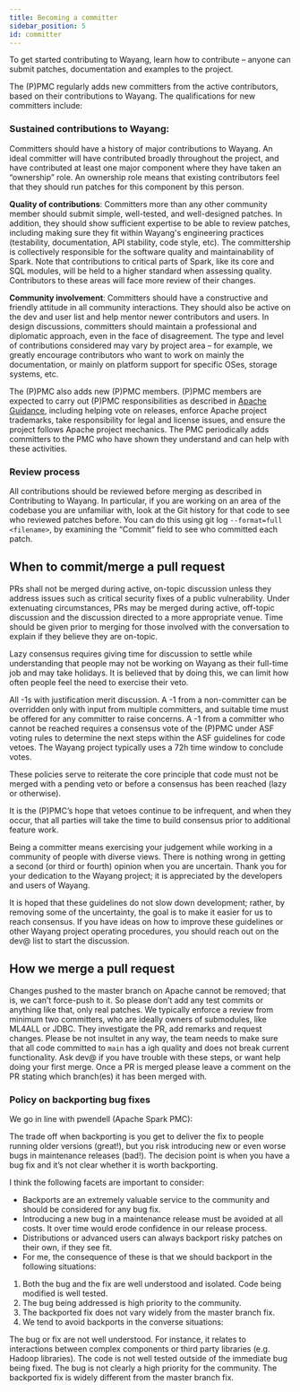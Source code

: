 ```yaml
---
title: Becoming a committer
sidebar_position: 5
id: committer
---
```



To get started contributing to Wayang, learn how to contribute – anyone can submit patches, documentation and examples to the project.

The (P)PMC regularly adds new committers from the active contributors, based on their contributions to Wayang. The qualifications for new committers include:

### Sustained contributions to Wayang:
Committers should have a history of major contributions to Wayang. An ideal committer will have contributed broadly throughout the project, and have contributed at least one major component where they have taken an “ownership” role. An ownership role means that existing contributors feel that they should run patches for this component by this person.

__Quality of contributions__: Committers more than any other community member should submit simple, well-tested, and well-designed patches. In addition, they should show sufficient expertise to be able to review patches, including making sure they fit within Wayang's engineering practices (testability, documentation, API stability, code style, etc). The committership is collectively responsible for the software quality and maintainability of Spark. Note that contributions to critical parts of Spark, like its core and SQL modules, will be held to a higher standard when assessing quality. Contributors to these areas will face more review of their changes.

__Community involvement__: Committers should have a constructive and friendly attitude in all community interactions. They should also be active on the dev and user list and help mentor newer contributors and users. In design discussions, committers should maintain a professional and diplomatic approach, even in the face of disagreement.
The type and level of contributions considered may vary by project area – for example, we greatly encourage contributors who want to work on mainly the documentation, or mainly on platform support for specific OSes, storage systems, etc.

The (P)PMC also adds new (P)PMC members. (P)PMC members are expected to carry out (P)PMC responsibilities as described in [Apache Guidance](https://www.apache.org/dev/pmc.html#policy), including helping vote on releases, enforce Apache project trademarks, take responsibility for legal and license issues, and ensure the project follows Apache project mechanics. The PMC periodically adds committers to the PMC who have shown they understand and can help with these activities.

### Review process
All contributions should be reviewed before merging as described in Contributing to Wayang. In particular, if you are working on an area of the codebase you are unfamiliar with, look at the Git history for that code to see who reviewed patches before. You can do this using git log `--format=full <filename>`, by examining the “Commit” field to see who committed each patch.

## When to commit/merge a pull request
PRs shall not be merged during active, on-topic discussion unless they address issues such as critical security fixes of a public vulnerability. Under extenuating circumstances, PRs may be merged during active, off-topic discussion and the discussion directed to a more appropriate venue. Time should be given prior to merging for those involved with the conversation to explain if they believe they are on-topic.

Lazy consensus requires giving time for discussion to settle while understanding that people may not be working on Wayang as their full-time job and may take holidays. It is believed that by doing this, we can limit how often people feel the need to exercise their veto.

All -1s with justification merit discussion. A -1 from a non-committer can be overridden only with input from multiple committers, and suitable time must be offered for any committer to raise concerns. A -1 from a committer who cannot be reached requires a consensus vote of the (P)PMC under ASF voting rules to determine the next steps within the ASF guidelines for code vetoes. The Wayang project typically uses a 72h time window to conclude votes.

These policies serve to reiterate the core principle that code must not be merged with a pending veto or before a consensus has been reached (lazy or otherwise).

It is the (P)PMC’s hope that vetoes continue to be infrequent, and when they occur, that all parties will take the time to build consensus prior to additional feature work.

Being a committer means exercising your judgement while working in a community of people with diverse views. There is nothing wrong in getting a second (or third or fourth) opinion when you are uncertain. Thank you for your dedication to the Wayang project; it is appreciated by the developers and users of Wayang.

It is hoped that these guidelines do not slow down development; rather, by removing some of the uncertainty, the goal is to make it easier for us to reach consensus. If you have ideas on how to improve these guidelines or other Wayang project operating procedures, you should reach out on the dev@ list to start the discussion.

## How we merge a pull request
Changes pushed to the master branch on Apache cannot be removed; that is, we can’t force-push to it. So please don’t add any test commits or anything like that, only real patches. We typically enforce a review from minimum two committers, who are ideally owners of submodules, like ML4ALL or JDBC. They investigate the PR, add remarks and request changes. Please be not insultet in any way, the team needs to make sure that all code committed to `main` has a igh quality and does not break current functionality. Ask dev@ if you have trouble with these steps, or want help doing your first merge. Once a PR is merged please leave a comment on the PR stating which branch(es) it has been merged with.

### Policy on backporting bug fixes
We go in line with pwendell (Apache Spark PMC):

The trade off when backporting is you get to deliver the fix to people running older versions (great!), but you risk introducing new or even worse bugs in maintenance releases (bad!). The decision point is when you have a bug fix and it’s not clear whether it is worth backporting.

I think the following facets are important to consider:

- Backports are an extremely valuable service to the community and should be considered for any bug fix.
- Introducing a new bug in a maintenance release must be avoided at all costs. It over time would erode confidence in our release process.
- Distributions or advanced users can always backport risky patches on their own, if they see fit.
- For me, the consequence of these is that we should backport in the following situations:

1. Both the bug and the fix are well understood and isolated. Code being modified is well tested.
2. The bug being addressed is high priority to the community.
3. The backported fix does not vary widely from the master branch fix.
4. We tend to avoid backports in the converse situations:

The bug or fix are not well understood. For instance, it relates to interactions between complex components or third party libraries (e.g. Hadoop libraries). The code is not well tested outside of the immediate bug being fixed.
The bug is not clearly a high priority for the community.
The backported fix is widely different from the master branch fix.
